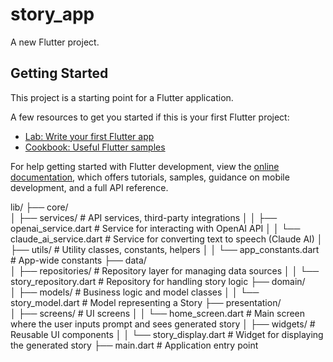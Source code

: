 # story_app

A new Flutter project.

## Getting Started

This project is a starting point for a Flutter application.

A few resources to get you started if this is your first Flutter project:

- [Lab: Write your first Flutter app](https://docs.flutter.dev/get-started/codelab)
- [Cookbook: Useful Flutter samples](https://docs.flutter.dev/cookbook)

For help getting started with Flutter development, view the
[online documentation](https://docs.flutter.dev/), which offers tutorials,
samples, guidance on mobile development, and a full API reference.


lib/
├── core/                         
│   ├── services/                 # API services, third-party integrations
│   │   ├── openai_service.dart   # Service for interacting with OpenAI API
│   │   └── claude_ai_service.dart # Service for converting text to speech (Claude AI)
│   ├── utils/                    # Utility classes, constants, helpers
│   │   └── app_constants.dart    # App-wide constants
├── data/                         
│   ├── repositories/             # Repository layer for managing data sources
│   │   └── story_repository.dart # Repository for handling story logic
├── domain/                       
│   ├── models/                   # Business logic and model classes
│   │   └── story_model.dart      # Model representing a Story
├── presentation/                 
│   ├── screens/                  # UI screens
│   │   └── home_screen.dart      # Main screen where the user inputs prompt and sees generated story
│   ├── widgets/                  # Reusable UI components
│   │   └── story_display.dart    # Widget for displaying the generated story
├── main.dart                     # Application entry point
